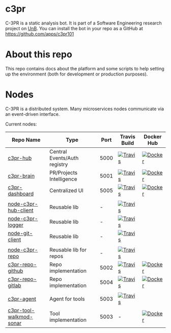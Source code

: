 # c3pr

C-3PR is a static analysis bot. It is part of a Software Engineering research project on [UnB](http://ppca.unb.br/).
You can install the bot in your repo as a GitHub at https://github.com/apps/c3pr101

# About this repo

This repo contains docs about the platform and some scripts
 to help setting up the environment (both for development or production purposes).

# Nodes

C-3PR is a distributed system. Many microservices nodes communicate via an event-driven interface.

Current nodes:


| Repo Name                      | Type                     | Port | Travis Build          | Docker Hub
| ------------------------------ | ------------------------ | ---  | --------------------- | ---
| [c3pr-hub               ][111] | Central Events/Auth registry | 5000 | [![Travis][113]][114] | [![Docker][115]][112]
| [c3pr-brain             ][121] | PR/Projects Intelligence     | 5001 | [![Travis][123]][124] | [![Docker][115]][122]
| [c3pr-dashboard         ][131] | Centralized UI               | 5005 | [![Travis][133]][134] | [![Docker][115]][132]
|                                |                              |      |                       | 
| [node-c3pr-hub-client   ][141] | Reusable lib                 | -    | [![Travis][143]][144] | 
| [node-c3pr-logger       ][151] | Reusable lib                 | -    | [![Travis][153]][154] | 
| [node-git-client        ][161] | Reusable lib                 | -    | [![Travis][163]][164] | 
|                                |                              |      |                       | 
| [node-c3pr-repo         ][171] | Reusable lib for repos       | -    | [![Travis][173]][174] | 
| [c3pr-repo-github       ][181] | Repo implementation          | 5002 | [![Travis][183]][184] | [![Docker][115]][182]
| [c3pr-repo-gitlab       ][191] | Repo implementation          | 5004 | [![Travis][193]][194] | [![Docker][115]][192]
|                                |                              |      |                       | 
| [c3pr-agent             ][201] | Agent for tools              | 5003 | [![Travis][203]][204] | 
| [c3pr-tool-walkmod-sonar][211] | Tool implementation          | 5003 | -                     | [![Docker][115]][212]





[111]: https://github.com/c3pr/c3pr-hub
[112]: https://hub.docker.com/r/c3pr/c3pr-hub/builds/
[113]: https://travis-ci.org/c3pr/c3pr-hub.svg?branch=master
[114]: https://travis-ci.org/c3pr/c3pr-hub
[115]: https://img.shields.io/docker/build/c3pr/c3pr-hub.svg

[121]: https://github.com/c3pr/c3pr-brain
[122]: https://hub.docker.com/r/c3pr/c3pr-brain/builds/
[123]: https://travis-ci.org/c3pr/c3pr-brain.svg?branch=master
[124]: https://travis-ci.org/c3pr/c3pr-brain
[125]: https://img.shields.io/docker/build/c3pr/c3pr-brain.svg

[131]: https://github.com/c3pr/c3pr-dashboard
[132]: https://hub.docker.com/r/c3pr/c3pr-dashboard/builds/
[133]: https://travis-ci.org/c3pr/c3pr-dashboard.svg?branch=master
[134]: https://travis-ci.org/c3pr/c3pr-dashboard
[135]: https://img.shields.io/docker/build/c3pr/c3pr-dashboard.svg

[141]: https://github.com/c3pr/node-c3pr-hub-client
[142]: N.A.
[143]: https://travis-ci.org/c3pr/node-c3pr-hub-client.svg?branch=master
[144]: https://travis-ci.org/c3pr/node-c3pr-hub-client
[145]: N.A.

[151]: https://github.com/c3pr/node-c3pr-logger
[152]: N.A.
[153]: https://travis-ci.org/c3pr/node-c3pr-logger.svg?branch=master
[154]: https://travis-ci.org/c3pr/node-c3pr-logger
[155]: N.A.

[161]: https://github.com/c3pr/node-git-client
[162]: N.A.
[163]: https://travis-ci.org/c3pr/node-git-client.svg?branch=master
[164]: https://travis-ci.org/c3pr/node-git-client
[165]: N.A.

[171]: https://github.com/c3pr/node-c3pr-repo
[172]: N.A.
[173]: https://travis-ci.org/c3pr/node-c3pr-repo.svg?branch=master
[174]: https://travis-ci.org/c3pr/node-c3pr-repo
[175]: N.A.

[181]: https://github.com/c3pr/c3pr-repo-github
[182]: https://hub.docker.com/r/c3pr/c3pr-repo-github/builds/
[183]: https://travis-ci.org/c3pr/c3pr-repo-github.svg?branch=master
[184]: https://travis-ci.org/c3pr/c3pr-repo-github
[185]: https://img.shields.io/docker/build/c3pr/c3pr-repo-github.svg

[191]: https://github.com/c3pr/c3pr-repo-gitlab
[192]: https://hub.docker.com/r/c3pr/c3pr-repo-gitlab/builds/
[193]: https://travis-ci.org/c3pr/c3pr-repo-gitlab.svg?branch=master
[194]: https://travis-ci.org/c3pr/c3pr-repo-gitlab
[195]: https://img.shields.io/docker/build/c3pr/c3pr-repo-gitlab.svg

[201]: https://github.com/c3pr/c3pr-agent
[202]: N.A.
[203]: https://travis-ci.org/c3pr/c3pr-agent.svg?branch=master
[204]: https://travis-ci.org/c3pr/c3pr-agent
[205]: N.A.

[211]: https://github.com/c3pr/c3pr-tool-walkmod-sonar
[212]: https://hub.docker.com/r/c3pr/c3pr-tool-walkmod-sonar/builds/
[213]: N.A.
[214]: N.A.
[215]: https://img.shields.io/docker/build/c3pr/c3pr-tool-walkmod-sonar.svg

